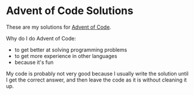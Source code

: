 # Advent of Code Solutions

These are my solutions for [Advent of Code](https://adventofcode.com/).

Why do I do Advent of Code:
- to get better at solving programming problems
- to get more experience in other languages
- because it's fun

My code is probably not very good because I usually write the solution until I get the correct answer, and then leave the code as it is without cleaning it up.
